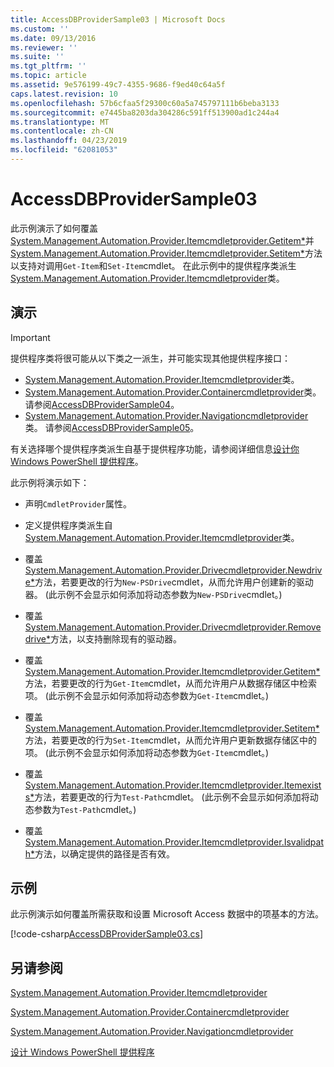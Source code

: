 ```yaml
---
title: AccessDBProviderSample03 | Microsoft Docs
ms.custom: ''
ms.date: 09/13/2016
ms.reviewer: ''
ms.suite: ''
ms.tgt_pltfrm: ''
ms.topic: article
ms.assetid: 9e576199-49c7-4355-9686-f9ed40c64a5f
caps.latest.revision: 10
ms.openlocfilehash: 57b6cfaa5f29300c60a5a745797111b6beba3133
ms.sourcegitcommit: e7445ba8203da304286c591ff513900ad1c244a4
ms.translationtype: MT
ms.contentlocale: zh-CN
ms.lasthandoff: 04/23/2019
ms.locfileid: "62081053"
---
```

# <a name="accessdbprovidersample03"></a>AccessDBProviderSample03

此示例演示了如何覆盖[System.Management.Automation.Provider.Itemcmdletprovider.Getitem*](/dotnet/api/System.Management.Automation.Provider.ItemCmdletProvider.GetItem)并[System.Management.Automation.Provider.Itemcmdletprovider.Setitem*](/dotnet/api/System.Management.Automation.Provider.ItemCmdletProvider.SetItem)方法以支持对调用`Get-Item`和`Set-Item`cmdlet。 在此示例中的提供程序类派生[System.Management.Automation.Provider.Itemcmdletprovider](/dotnet/api/System.Management.Automation.Provider.ItemCmdletProvider)类。

## <a name="demonstrates"></a>演示

> [!IMPORTANT]
> 提供程序类将很可能从以下类之一派生，并可能实现其他提供程序接口：
>
> -   [System.Management.Automation.Provider.Itemcmdletprovider](/dotnet/api/System.Management.Automation.Provider.ItemCmdletProvider)类。
> -   [System.Management.Automation.Provider.Containercmdletprovider](/dotnet/api/System.Management.Automation.Provider.ContainerCmdletProvider)类。 请参阅[AccessDBProviderSample04](./accessdbprovidersample04.md)。
> -   [System.Management.Automation.Provider.Navigationcmdletprovider](/dotnet/api/System.Management.Automation.Provider.NavigationCmdletProvider)类。 请参阅[AccessDBProviderSample05](./accessdbprovidersample05.md)。
>
> 有关选择哪个提供程序类派生自基于提供程序功能，请参阅详细信息[设计你 Windows PowerShell 提供程序](./provider-types.md)。

此示例将演示如下：

- 声明`CmdletProvider`属性。

- 定义提供程序类派生自[System.Management.Automation.Provider.Itemcmdletprovider](/dotnet/api/System.Management.Automation.Provider.ItemCmdletProvider)类。

- 覆盖[System.Management.Automation.Provider.Drivecmdletprovider.Newdrive*](/dotnet/api/System.Management.Automation.Provider.DriveCmdletProvider.NewDrive)方法，若要更改的行为`New-PSDrive`cmdlet，从而允许用户创建新的驱动器。 (此示例不会显示如何添加将动态参数为`New-PSDrive`cmdlet。)

- 覆盖[System.Management.Automation.Provider.Drivecmdletprovider.Removedrive*](/dotnet/api/System.Management.Automation.Provider.DriveCmdletProvider.RemoveDrive)方法，以支持删除现有的驱动器。

- 覆盖[System.Management.Automation.Provider.Itemcmdletprovider.Getitem*](/dotnet/api/System.Management.Automation.Provider.ItemCmdletProvider.GetItem)方法，若要更改的行为`Get-Item`cmdlet，从而允许用户从数据存储区中检索项。 (此示例不会显示如何添加将动态参数为`Get-Item`cmdlet。)

- 覆盖[System.Management.Automation.Provider.Itemcmdletprovider.Setitem*](/dotnet/api/System.Management.Automation.Provider.ItemCmdletProvider.SetItem)方法，若要更改的行为`Set-Item`cmdlet，从而允许用户更新数据存储区中的项。 (此示例不会显示如何添加将动态参数为`Get-Item`cmdlet。)

- 覆盖[System.Management.Automation.Provider.Itemcmdletprovider.Itemexists*](/dotnet/api/System.Management.Automation.Provider.ItemCmdletProvider.ItemExists)方法，若要更改的行为`Test-Path`cmdlet。 (此示例不会显示如何添加将动态参数为`Test-Path`cmdlet。)

- 覆盖[System.Management.Automation.Provider.Itemcmdletprovider.Isvalidpath*](/dotnet/api/System.Management.Automation.Provider.ItemCmdletProvider.IsValidPath)方法，以确定提供的路径是否有效。

## <a name="example"></a>示例

此示例演示如何覆盖所需获取和设置 Microsoft Access 数据中的项基本的方法。

[!code-csharp[AccessDBProviderSample03.cs](../../powershell-sdk-samples/SDK-2.0/csharp/AccessDBProviderSample06/AccessDBProviderSample06.cs#L11-L976 "AccessDBProviderSample03.cs")]

## <a name="see-also"></a>另请参阅

[System.Management.Automation.Provider.Itemcmdletprovider](/dotnet/api/System.Management.Automation.Provider.ItemCmdletProvider)

[System.Management.Automation.Provider.Containercmdletprovider](/dotnet/api/System.Management.Automation.Provider.ContainerCmdletProvider)

[System.Management.Automation.Provider.Navigationcmdletprovider](/dotnet/api/System.Management.Automation.Provider.NavigationCmdletProvider)

[设计 Windows PowerShell 提供程序](./provider-types.md)